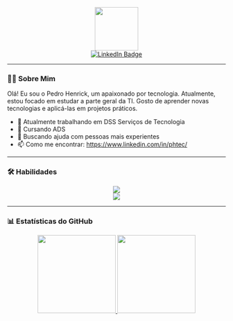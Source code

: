 <div id="header" align="center">
  <img src="https://media.giphy.com/media/M9gbBd9nbDrOTu1Mqx/giphy.gif" width="100"/>
</div>

<div id="badges" align="center">
  <a href="https://www.linkedin.com/in/phtec">
    <img src="https://img.shields.io/badge/LinkedIn-blue?style=for-the-badge&logo=linkedin&logoColor=white" alt="LinkedIn Badge"/>
  </a>
</div>

<div align="center">
  <img src="https://komarev.com/ghpvc/?username=seu-usuario-github&style=flat-square&color=blue" alt=""/>
</div>

---

### :man_technologist: Sobre Mim

Olá! Eu sou o Pedro Henrick, um apaixonado por tecnologia. Atualmente, estou focado em estudar a parte geral da TI. Gosto de aprender novas tecnologias e aplicá-las em projetos práticos.

- 🔭 Atualmente trabalhando em DSS Serviços de Tecnologia 
- 🌱 Cursando ADS
- 🤔 Buscando ajuda com pessoas mais experientes 
- 📫 Como me encontrar: https://www.linkedin.com/in/phtec/

---

### 🛠️ Habilidades

<div align="center">
  <img src="https://skillicons.dev/icons?i=html" /><br>
  <img src="https://skillicons.dev/icons?i=python" />
</div>

---

### 📊 Estatísticas do GitHub

<div align="center">
  <a href="https://github.com/pedrohenr1k">
  <img height="180em" src="https://github-readme-stats.vercel.app/api?username=pedrohenr1k&show_icons=true&theme=dracula&include_all_commits=true&count_private=true"/>
  <img height="180em" src="https://github-readme-stats.vercel.app/api/top-langs/?username=pedrohenr1k&layout=compact&langs_count=7&theme=dracula"/>
</div>
